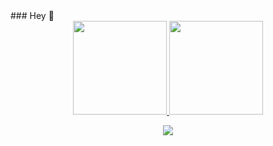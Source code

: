 <body>
  ### Hey 👋
    <div align="center">
  <a href="https://github.com/luizgasp">
  <img height="150em" src="https://github-readme-stats.vercel.app/api?username=luizgasp&show_icons=true&theme=dark&include_all_commits=true&count_private=true"/>
  <img height="150em" src="https://github-readme-stats.vercel.app/api/top-langs/?username=luizgasp&layout=compact&langs_count=7&theme=dark"/>
</div>
  <p align="middle">
  <a href="mailto:luizegasp@gmail.com">
    <img src="https://img.shields.io/badge/Gmail-D14836?style=for-the-badge&logo=gmail&logoColor=white" />
  </a>
  <a href="https://www.linkedin.com/in/luiz-eduardo-gasparetto-133723225/%22%3E
    <img src="https://img.shields.io/badge/LinkedIn-0077B5?style=for-the-badge&logo=linkedin&logoColor=white" />
 </p>                                                                                                        
</body>
